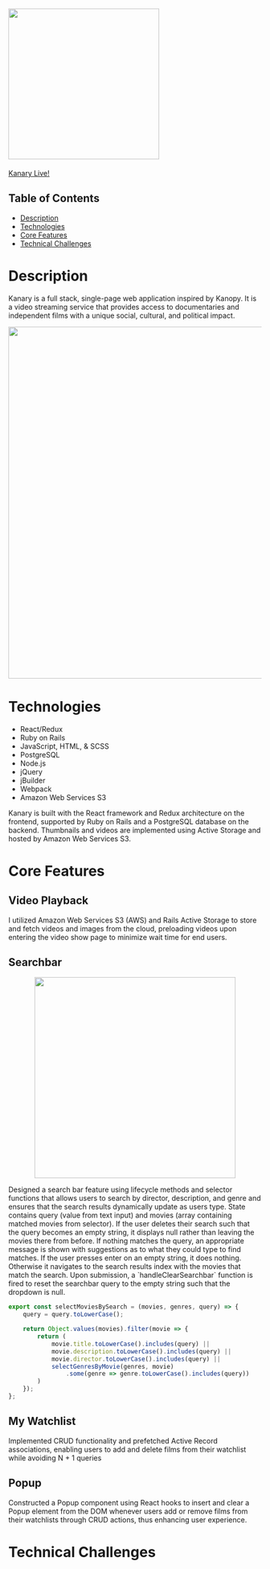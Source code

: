 # <img src="https://user-images.githubusercontent.com/88195745/144126607-717a4270-c3aa-42cd-ac49-b42512be51a8.png" width="300" height="auto" />

[Kanary Live!](https://kanary-rf.herokuapp.com/#/)

## Table of Contents
- [Description](#description)
- [Technologies](#technologies)
- [Core Features](#core-features)
- [Technical Challenges](#technical-challenges)

# Description
Kanary is a full stack, single-page web application inspired by Kanopy. It is a video streaming service that provides access to documentaries and independent films with a unique social, cultural, and political impact.

<p align="center">
  <img src="https://user-images.githubusercontent.com/88195745/141483916-99507227-fd2f-4d9c-acdd-2f902fdf1ce4.png" width="700" height="auto" />
</p>

# Technologies
- React/Redux
- Ruby on Rails
- JavaScript, HTML, & SCSS
- PostgreSQL
- Node.js
- jQuery
- jBuilder
- Webpack
- Amazon Web Services S3

Kanary is built with the React framework and Redux architecture on the frontend, supported by Ruby on Rails and a PostgreSQL database on the backend. Thumbnails and videos are implemented using Active Storage and hosted by Amazon Web Services S3.

# Core Features

## Video Playback
I utilized Amazon Web Services S3 (AWS) and Rails Active Storage to store and fetch videos and images from the cloud, preloading videos upon entering the video show page to minimize wait time for end users.

## Searchbar
<p align="center">
  <img src="https://user-images.githubusercontent.com/88195745/141476463-bf9d27fa-c600-40af-8595-d69b61f5246b.gif" width="400">
</p>
Designed a search bar feature using lifecycle methods and selector functions that allows users to search by director, description, and genre and ensures that the search results dynamically update as users type.
State contains query (value from text input) and movies (array containing matched movies from selector).
If the user deletes their search such that the query becomes an empty string, it displays null rather than leaving the movies there from before.
If nothing matches the query, an appropriate message is shown with suggestions as to what they could type to find matches.
If the user presses enter on an empty string, it does nothing. Otherwise it navigates to the search results index with the movies that match the search.
Upon submission, a `handleClearSearchbar` function is fired to reset the searchbar query to the empty string such that the dropdown is null.

```javascript
export const selectMoviesBySearch = (movies, genres, query) => {
    query = query.toLowerCase();

    return Object.values(movies).filter(movie => {
        return (
            movie.title.toLowerCase().includes(query) ||
            movie.description.toLowerCase().includes(query) ||
            movie.director.toLowerCase().includes(query) ||
            selectGenresByMovie(genres, movie)
                .some(genre => genre.toLowerCase().includes(query))
        )
    });
};
```

## My Watchlist
Implemented CRUD functionality and prefetched Active Record associations, enabling users to add and delete films from their watchlist while avoiding N + 1 queries

## Popup
Constructed a Popup component using React hooks to insert and clear a Popup element from the DOM whenever users add or remove films from their watchlists through CRUD actions, thus enhancing user experience.

# Technical Challenges
